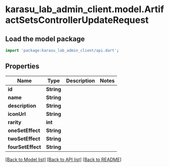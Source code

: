 # karasu_lab_admin_client.model.ArtifactSetsControllerUpdateRequest

## Load the model package
```dart
import 'package:karasu_lab_admin_client/api.dart';
```

## Properties
Name | Type | Description | Notes
------------ | ------------- | ------------- | -------------
**id** | **String** |  | 
**name** | **String** |  | 
**description** | **String** |  | 
**iconUrl** | **String** |  | 
**rarity** | **int** |  | 
**oneSetEffect** | **String** |  | 
**twoSetEffect** | **String** |  | 
**fourSetEffect** | **String** |  | 

[[Back to Model list]](../README.md#documentation-for-models) [[Back to API list]](../README.md#documentation-for-api-endpoints) [[Back to README]](../README.md)


